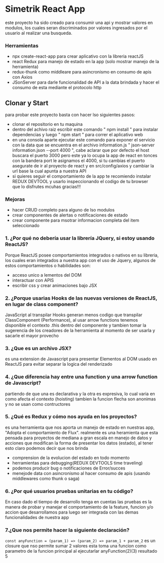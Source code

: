 # Simetrik React App
este proyecto ha sido creado para consumir una api y mostrar valores en modulos, los cuales seran discriminados por valores ingresados por el usuario al realizar una busqueda.

### Herramientas
- npx create-react-app para crear aplicativo con la libreria reactJS
- react Redux para manejo de estado en la app (solo mostrar manejo de la herramienta)
- redux-thunk como middleare para  asincronismo en consumo de apis con Axios
- JSonServer para darle funcionalidad de API a la data brindada y hacer el consumo de esta mediante el protocolo http

## Clonar y Start
para probar este proyecto basta con hacer lso siguientes pasos:
- clonar el repositorio en tu maquina
- dentro del achivo raiz escribir este comando " npm install " para instalar dependencias y luego " npm start " para correr el aplicativo web
- en una consola aparte ejecutar este comando para exponer el servicio con la data que se encuentra en el archivo information.js  " json-server information.json --port 4000 ", cabe aclarar que por defecto el host buscara el puerto 3000 pero este ya lo ocupa la app de react en tonces con la bandera port le asignamos el 4000, si tu cambias el puerto asegurate de ir al proyecto de react y en src/config/axios  y cambiar la url base la cual apunta a nuestra API
- si quieres seguir el comportamiento de la app te recomiendo instalar  REDUX DEVTOOL y usarlo inspeccionando el codigo  de tu browser  
que lo disfrutes mcuhas gracias!!!

### Mejoras
- hacer CRUD completo para alguno de lso modulos
- crear componentes de alertas o notificaciones de estado
- crear componente para msotrar informacion completa del item seleccionado


### 1. ¿Por qué no debería usar la librería JQuery, si estoy usando ReactJS?
Porque ReactJS posee comportamientos integrados o nativos en su libreria, los cuales eran integrados a nuestra app con el uso de Jquery,
algunos de estos comportamientos o habilidades son:
- acceso unico a lementos del DOM
- interactuar con APIS
- escribir css y crear animaciones bajo JSX

### 2. ¿Porque usarias Hooks de las nuevas versiones de ReactJS, en lugar de class component?
JavaScript al transpilar Hooks generan menos codigo que transpilar ClassComponent (Performance), al usar arrow functions tenemos disponible el contexto .this dentro del componente y tambien tomar la sugerencia de los creadores de la herramienta al momento de ser usarla y sacarle el mayor provecho
### 3. ¿Que es un archivo JSX?
es una extension de Javascript para presentar Elementos al DOM usado en ReactJS para evitar separar la logica del renderizado

### 4. ¿Que diferencia hay entre una function y una arrow function de Javascript?
partiendo de que una es declarativa y la otra es expresiva, lo cual varia en como afecta el contexto (hoisting)
tambien la funcion flecha son anonimas y no se usan como contructores

### 5. ¿Qué es Redux y cómo nos ayuda en los proyectos?
es una herramienta que nos aporta un manejo de estado en nuestras app, "Adopta el comportamiento de Flux".
realmente es una heramienta que esta pensada para proyectos de mediana a gran escala en manejo de datos y acciones que modifican la forma de presentar los datos (estado), al tener esto claro podemos decir que nos brinda
- comprension de la evolucion del estado en todo momento
- herramientas para debugging(REDUX DEVTOOLS time traveling)
- podemos producir bug o notificaciones de Error/succes
- menejode data con asincronismo al hacer consumo de apis (usando middlewares como thunk o saga) 

### 6. ¿Por qué usuarios pruebas unitarias en tu código?
En caso dado el tiempo de desarrollo tenga en cuentas las pruebas es la manera de probar y manejar el comportamiento de la feature, funcion y/o accion que desarrollamos para luego ser integrada con las demas funcionalidades de nuestra  app 

### 7.¿Que nos permite hacer la siguiente declaración?
`const anyFunction = (param_1) => (param_2) => param_1 + param_2`
es un closure que nso permite sumar 2 valores  esta toma una funcion como parametro de la funcion principal  al ejecutarlar
 anyFunction(2)(3)  resultado 5
